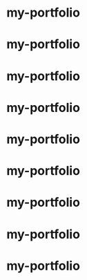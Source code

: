 # my-portfolio
# my-portfolio
# my-portfolio
# my-portfolio
# my-portfolio
# my-portfolio
# my-portfolio
# my-portfolio
# my-portfolio
